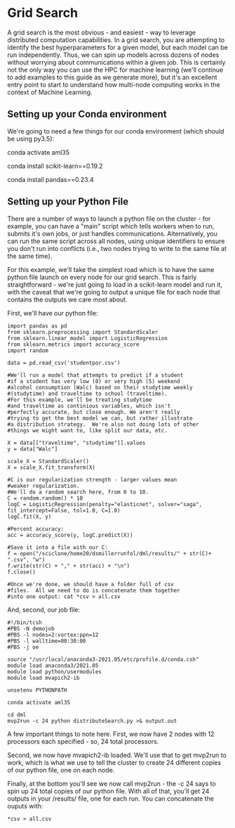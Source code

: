 # Grid Search
A grid search is the most obvious - and easiest - way to leverage distributed computation capabilities.  In a grid search, you are attempting to identify the best hyperparameters for a given model, but each model can be run independently.  Thus, we can spin up models across dozens of nodes without worrying about communications within a given job.
This is certainly not the only way you can use the HPC for machine learning (we'll continue to add examples to this guide as we generate more), but it's an excellent entry point to start to understand how multi-node computing works in the context of Machine Learning.

## Setting up your Conda environment
We're going to need a few things for our conda environment (which should be using py3.5):

conda activate aml35

conda install scikit-learn==0.19.2

conda install pandas==0.23.4


## Setting up your Python File

There are a number of ways to launch a python file on the cluster - for example, you can have a "main" script which tells workers when to run, submits it's own jobs, or just handles communications.  Alternatively, you can run the same script across all nodes, using unique identifiers to ensure you don't run into conflicts (i.e., two nodes trying to write to the same file at the same time).

For this example, we'll take the simplest road which is to have the same python file launch on every node for our grid search.  This is fairly straightforward - we're just going to load in a scikit-learn model and run it, with the caveat that we're going to output a unique file for each node that contains the outputs we care most about.

First, we'll have our python file:
```
import pandas as pd
from sklearn.preprocessing import StandardScaler
from sklearn.linear_model import LogisticRegression
from sklearn.metrics import accuracy_score
import random

data = pd.read_csv('studentpor.csv')

#We'll run a model that attempts to predict if a student
#if a student has very low (0) or very high (5) weekend
#alcohol consumption (Walc) based on their studytime weekly
#(studytime) and traveltime to school (traveltime).
#For this example, we'll be treating studytime
#and traveltime as continious variables, which isn't
#perfectly accurate, but close enough. We aren't really
#trying to get the best model we can, but rather illustrate
#a distribution strategy.  We're also not doing lots of other
#things we might want to, like split our data, etc.

X = data[["traveltime", "studytime"]].values
y = data["Walc"]

scale_X = StandardScaler()
X = scale_X.fit_transform(X)

#C is our regularization strength - larger values mean
#weaker regularization.
#We'll do a random search here, from 0 to 10.
C = random.random() * 10
logC = LogisticRegression(penalty="elasticnet", solver="saga", fit_intercept=False, tol=1.0, C=1.0)
logC.fit(X, y)

#Percent accuracy:
acc = accuracy_score(y, logC.predict(X))

#Save it into a file with our C:
f = open("/sciclone/home20/dsmillerrunfol/dml/results/" + str(C)+ ".csv", "w")
f.write(str(C) + "," + str(acc) + "\n")
f.close()

#Once we're done, we should have a folder full of csv
#files.  All we need to do is concatenate them together
#into one output: cat *csv > all.csv
```

And, second, our job file:
```
#!/bin/tcsh
#PBS -N demojob
#PBS -l nodes=2:vortex:ppn=12
#PBS -l walltime=00:30:00
#PBS -j oe

source "/usr/local/anaconda3-2021.05/etc/profile.d/conda.csh"
module load anaconda3/2021.05
module load python/usermodules
module load mvapich2-ib

unsetenv PYTHONPATH

conda activate aml35

cd dml
mvp2run -c 24 python distributeSearch.py >& output.out

```

A few important things to note here.  First, we now have 2 nodes with 12 processors each specified - so, 24 total processors.

Second, we now have mvapich2-ib loaded.  We'll use that to get mvp2run to work, which is what we use to tell the cluster to create 24 different copies of our python file, one on each node.

Finally, at the bottom you'll see we now call mvp2run - the -c 24 says to spin up 24 total copies of our python file.  With all of that, you'll get 24 outputs in your /results/ file, one for each run.  You can concatenate the ouputs with:

`*csv > all.csv`

